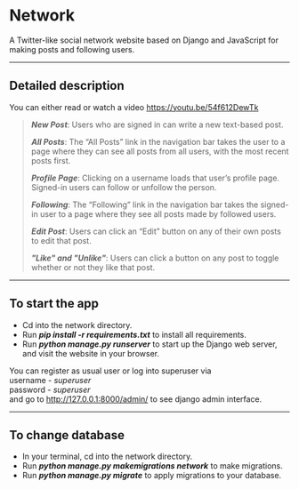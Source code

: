 # **Network**

A Twitter-like social network website based on Django and JavaScript for making posts and following users.

---

## **Detailed description**

You can either read or watch a video https://youtu.be/54f612DewTk

>***New Post***: Users who are signed in can write a new text-based post.
>
>***All Posts***: The “All Posts” link in the navigation bar takes the user to a page where they can see all posts from all users, with the most recent posts first.
>
>***Profile Page***: Clicking on a username loads that user’s profile page. Signed-in users can follow or unfollow the person.
>
>***Following***: The “Following” link in the navigation bar takes the signed-in user to a page where they see all posts made by followed users.
>
>***Edit Post***: Users can click an “Edit” button on any of their own posts to edit that post.
>
>***"Like" and "Unlike"***: Users can click a button on any post to toggle whether or not they like that post.

---
## **To start the app**

- Cd into the network directory. 
- Run ***pip install -r requirements.txt*** to install all requirements.
- Run ***python manage.py runserver*** to start up the Django web server, and visit the website in your browser.

You can register as usual user or log into superuser via  
username - *superuser*  
password - *superuser*  
and go to http://127.0.0.1:8000/admin/ to see django admin interface.

---
## **To change database**

- In your terminal, cd into the network directory. 
- Run ***python manage.py makemigrations network*** to make migrations.
- Run ***python manage.py migrate*** to apply migrations to your database.